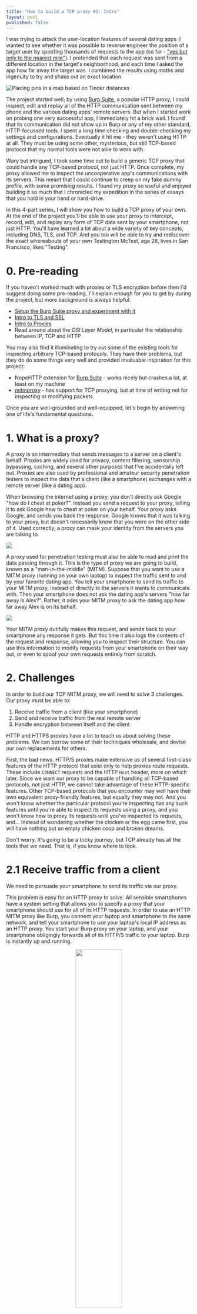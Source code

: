 ```yaml
---
title: "How to build a TCP proxy #1: Intro"
layout: post
published: false
---
```

I was trying to attack the user-location features of several dating apps. I wanted to see whether it was possible to reverse engineer the position of a target user by spoofing thousands of requests to the app (so far - ["yes but only to the nearest mile"](/2018/07/09/how-tinder-keeps-your-location-a-bit-private/)).  I pretended that each request was sent from a different location in the target's neighborhood, and each time I asked the app how far away the target was. I combined the results using maths and ingenuity to try and shake out an exact location.

<img src="/images/tinder-map.jpg" alt="Placing pins in a map based on Tinder distances" />

The project started well; by using [Burp Suite](https://portswigger.net/burp), a popular HTTP proxy, I could inspect, edit and replay all of the HTTP communication sent between my phone and the various dating apps' remote servers. But when I started work on probing one very successful app, I immediately hit a brick wall. I found that its communication did not show up in Burp or any of my other standard, HTTP-focussed tools. I spent a long time checking and double-checking my settings and configurations. Eventually it hit me - they weren't using HTTP at all. They must be using some other, mysterious, but still TCP-based protocol that my normal tools were not able to work with.

Wary but intrigued, I took some time out to build a generic TCP proxy that could handle any TCP-based protocol, not just HTTP. Once complete, my proxy allowed me to inspect the uncooperative app's communications with its servers. This meant that I could continue to creep on my fake dummy profile, with some promising results. I found my proxy so useful and enjoyed building it so much that I chronicled my expedition in the series of essays that you hold in your hand or hard-drive.

In this 4-part series, I will show you how to build a TCP proxy of your own. At the end of the project you'll be able to use your proxy to intercept, record, edit, and replay any form of TCP data sent by your smartphone, not just HTTP. You'll have learned a lot about a wide variety of key concepts, including DNS, TLS, and TCP. And you too will be able to try and rediscover the exact whereabouts of your own Testington McTest, age 28, lives in San Francisco, likes "Testing".

# 0. Pre-reading

If you haven't worked much with proxies or TLS encryption before then I'd suggest doing some pre-reading. I'll explain enough for you to get by during the project, but more background is always helpful.

* [Setup the Burp Suite proxy and experiment with it](https://portswigger.net/burp/help/suite_gettingstarted)
* [Intro to TLS and SSL](/2014/03/27/how-does-https-actually-work/)
* [Intro to Proxies](https://parsiya.net/categories/thick-client-proxying/)
* Read around about the *OSI Layer Model*, in particular the relationship between IP, TCP and HTTP

You may also find it illuminating to try out some of the existing tools for inspecting arbitrary TCP-based protocols. They have their problems, but they do do some things very well and provided invaluable inspiration for this project:

* NopeHTTP extension for [Burp Suite](https://github.com/summitt/Burp-Non-HTTP-Extension) - works nicely but crashes a lot, at least on my machine
* [mitmproxy](https://mitmproxy.org/) - has support for TCP proxying, but at time of writing not for inspecting or modifying packets

Once you are well-grounded and well-equipped, let's begin by answering one of life's fundamental questions.

# 1. What is a proxy?

A proxy is an intermediary that sends messages to a server on a client's behalf. Proxies are widely used for privacy, content filtering, censorship bypassing, caching, and several other purposes that I've accidentally left out. Proxies are also used by professional and amateur security penetration testers to inspect the data that a client (like a smartphone) exchanges with a remote server (like a dating app). 

When browsing the internet using a proxy, you don't directly ask Google "how do I cheat at poker?". Instead you send a request to your proxy, telling it to ask Google how to cheat at poker on your behalf. Your proxy asks Google, and sends you back the response. Google knows that it was talking to your proxy, but doesn't necessarily know that you were on the other side of it. Used correctly, a proxy can mask your identity from the servers you are talking to.

<img src="/images/tcp-1-proxy-privacy.png" />

A proxy used for penetration testing must also be able to read and print the data passing through it. This is the type of proxy we are going to build, known as a "man-in-the-middle" (MITM). Suppose that you want to use a MITM proxy (running on your own laptop) to inspect the traffic sent to and by your favorite dating app. You tell your smartphone to send its traffic to your MITM proxy, instead of directly to the servers it wants to communicate with. Then your smartphone does not ask the dating app's servers "how far away is Alex?". Rather, it asks your MITM proxy to ask the dating app how far away Alex is on its behalf.

<img src="/images/tcp-1-cheating-at-poker.png" />

Your MITM proxy dutifully makes this request, and sends back  to your smartphone any response it gets. But this time it also logs the contents of the request and response, allowing you to inspect their structure. You can use this information to modify requests from your smartphone on their way out, or even to spoof your own requests entirely from scratch.

# 2. Challenges

In order to build our TCP MITM proxy, we will need to solve 3 challenges. Our proxy must be able to: 

1. Receive traffic from a client (like your smartphone)
2. Send and receive traffic from the real remote server
3. Handle encryption between itself and the client

HTTP and HTTPS proxies have a lot to teach us about solving these problems. We can borrow some of their techniques wholesale, and devise our own replacements for others.

First, the bad news. HTTP/S proxies make extensive us of several first-class features of the HTTP protocol that exist only to help proxies route requests. These include `CONNECT` requests and the HTTP `Host` header, more on which later. Since we want our proxy to be capable of handling all TCP-based protocols, not just HTTP, we cannot take advantage of these HTTP-specific features. Other TCP-based protocols that you encounter may well have their own equivalent proxy-friendly features, but equally they may not. And you won't know whether the particular protocol you're inspecting has any such features until you're able to inspect its requests using a proxy, and you won't know how to proxy its requests until you've inspected its requests, and... Instead of wondering whether the chicken or the egg came first, you will have nothing but an empty chicken coop and broken dreams.

Don't worry. It's going to be a tricky journey, but TCP already has all the tools that we need. That is, if you know where to look.

# 2.1 Receive traffic from a client

We need to persuade your smartphone to send its traffic via our proxy.

This problem is easy for an HTTP proxy to solve. All sensible smartphones have a system setting that allows you to specify a proxy that your smartphone should use for all of its HTTP requests. In order to use an HTTP MITM proxy like Burp, you connect your laptop and smartphone to the same network, and tell your smartphone to use your laptop's local IP address as an HTTP proxy. You start your Burp proxy on your laptop, and your smartphone obligingly forwards all of its HTTP/S traffic to your laptop. Burp is instantly up and running.

<p style='text-align: center'>
<img src="/images/tcp-1-proxyscreenshot.png" style="width: 50%" />
</p>

However, smartphones do not have such proxy-friendly functionality for generic TCP traffic. Persuading your phone to send this traffic via our proxy will require rather more creativity, and a basic understanding of the *Domain Name System* (DNS) protocol.

## 2.1.1 A very brief introduction to DNS

The internet is an enormous graph of interconnected networks that can exchange data with each other. This data can be emails, last quarter's revenue figures, or the disappointing fourth season of Arrested Development. All of this data is sent as a series of *Internet Protocol (IP) packets*. The internet's routing system directs these IP packets to the correct destination using *IP addresses*. Interestingly, this system doesn't care at all about the host and domain names that we humans rely on to navigate the internet. IP packets sent to my servers aren't addressed to `robertheaton.com`. They're addressed to `104.18.33.191`.

However, "follow me on Twitter at [@RobJHeaton](https://twitter.com/robjheaton) or visit my website at `104.18.33.191`" doesn't have a great ring to it. This is where domain names and DNS comes in. Domain names (technically host names, but the difference isn't important to us and I won't quibble about terminology if you don't) are essentially human-understandable nicknames for IP addresses. Devices like your phone use DNS to translate from domain names (understood by humans) to IP addresses (understood by internet routers).

Suppose that you tell your browser to navigate to  `robertheaton.com`. As we now know, the IP routing system does not understand domain names. If your browser wants to send a request to my server, it has to find out its IP address first. It does this by making a DNS *A record* request (from now on referred to simply as a "DNS request") to a DNS server, asking it to translate (or "resolve") the domain `robertheaton.com` into its corresponding IP address. Once the DNS server responds with `104.18.33.191`, your browser sends out an HTTP request, addressed to this IP address.

<img src="/images/tcp-1-dns-intro.png" />

There are 20 or so free and public DNS servers capable of reliably making these translations. Google has a DNS server with IP address `8.8.8.8`. Verisign has one at `64.6.64.6 `, and so on. You can choose which of these servers your smartphone uses by typing the server's IP address into your smartphone's system settings. Usually this choice doesn't really matter.

Usually.

## 2.1.2 How does DNS help us with our proxy?

There's nothing intrinsically special about a DNS server. It's just a server that listens for and responds to DNS requests on UDP port 53. In fact, we can run a DNS server of our own on your laptop, and we can configure your smartphone to use our fake DNS server instead of Google's or Verizon's.

When a real DNS server receives a DNS request for a domain, it performs a DNS lookup in order to find the domain's IP address (we don't need to go into the details of DNS lookups here). And indeed, when our *fake* DNS server receives a DNS request for a domain, we will sometimes tell it to retrieve the domain's real IP address by asking a real DNS server to do a real DNS lookup. However, if the request is for a domain whose requests we want to send through our proxy (say, `targetapp.com`), our fake DNS server will instead respond with your laptop's local IP address.

<img src="/images/tcp-1-full-layout.png" />

As long as we format the DNS response correctly, your phone won't see anything wrong with it. It will accept that `targetapp.com` resolves to your laptop's local IP address, and dispatch any data that it wants to send to `targetapp.com` to your laptop.

To take advantage of this behavior and actually receive this rerouted data, we need to set up a second, proxy server on your laptop. This server will be the actual proxy - it will receive data from your phone, read and print it so that we can inspect it, and finally forward it on to its intended recipient.

However, working out who this intended recipient is will not be straightforward.

### 2.2 Send and receive traffic from the real remote server

Proxies, like all computer programs, are dumb as bricks. They don't magically know what to do with the data they receive, and the only way they can know is if they are explicitly told.

When you want to arrange dinner with your friend, you send a text to their phone number saying "Want to get dinner tonight?" This works well, unless your friend is particularly flakey or doesn't actually like you all that much. Now imagine that you have a personal assistant who you employ as a proxy for all your texts. You send all your texts to your PA, and they forward them on to your friends and enemies on your behalf. If you send your PA a text saying simply "Want to get dinner tonight?" then they won't know who to forward it on to. Since you have been a very unforgiving boss recently, your poor, presumably underpaid assistant will panic, delete the message, and pretend that they never received it.

There are many ways to address this PA proxy problem. You could attach a header to the message saying "Send-To: 415-123-1234". Or you could establish a rule ahead of time that all dinner suggestions should always be routed to your mother. Network proxies face similar challenges, and have come up with similar solutions. Let's look at how HTTP and HTTPS proxies figure out where to send the requests that they receive from their clients (like your smartphone).

# 2.2.1 HTTP

Proxies for unencrypted HTTP have it easy. HTTP/1.x requests contain a `Host` header, which explicitly specifies the domain that the request should be sent to. HTTP/2.x requests contain an `authority` pseudo-header containing the same information. HTTP proxies can easily parse out this values from the unencrypted request, and re-send the request accordingly. This is akin to including a "Send-To" field in your text messages to your assistant.

For brevity, from now on I will refer to HTTP/1.x's `Host` header and HTTP/2.x's `authority` pseudo-header collectively as "the Host header".

<img src="/images/tcp-1-host-header.png" />

# 2.2.2 HTTPS

HTTPS has it harder (although not as hard as us). There are 2 main types of HTTPS proxy. The first and most boring is a "forwarding proxy", which proxies HTTPS data without ever decrypting it. Since a forwarding proxy only ever sees data passing through it as unreadable, TLS-encrypted bytes of nonsense, it can't read the HTTP `Host` header, and so can't reuse the approach taken by HTTP proxies. It's no use sending your PA the encrypted name of your friend if they have no way to decrypt it.

The HTTPS protocol solves this problem by sending an additional, proxy-specific `CONNECT` request. If a client knows that its HTTPS requests are going to be passing through a proxy, it precedes each of them with a separate HTTP `CONNECT` request. This request explicitly tells the proxy, in unencrypted plaintext, the domain to which it should send the encrypted request that will follow shortly after. This means that the proxy does not need to decrypt the main payload in order to be able to route it correctly. This is like sending your PA a preliminary, unencrypted text message describing what they should do with the encrypted nonsense that you are about to send over.

The second type of HTTPS proxy, and the type that we are going to build, is a "man-in-the-middle" (MITM). As we have already briefly discussed, a MITM differs from a forwarding proxy because it is able to decrypt and read the data that passes through it. This means that it can read the plaintext contents of an HTTP request, and so can also read the intended destination stored in its HTTP `Host` header. The HTTPS MITM can forward the request to this location, in exactly the same way as an HTTP proxy does.

MITMs still usually prefer to imitate forwarding proxies and use `CONNECT` requests where possible. The exception is when a "non-proxy-aware" client doesn't know or doesn't care that they are connected to a proxy, and do not send preliminary `CONNECT` requests. In this situation, the `Host` header is a useful fallback.

# 2.2.3 What does this mean for our TCP proxy?

Unfortunately for us, both `CONNECT` requests and `Host` headers are HTTP-specific features. Other TCP-based protocols may contain similar instructions in a different form, but if your proxy doesn't know their form ahead of time then it will not be able to make use of them. Texting your PA your friend's phone number encoded in Base 64 will not help them if you don't tell them what you're doing and why. This is part of what makes our task of building a TCP proxy difficult.

Indeed, a smartphone app that goes to the trouble of using a custom TCP protocol may have done so at least partly because they want to make it hard for even benevolent snoopers like us to inspect how their API works. This would make proxy-unfriendliness a feature, not a bug.

We will therefore cheat a little. You're usually going to be using your proxy to inspect data sent by a single app. This app will probably send all of its interesting data to a single domain. TargetApp probably only sends data to `api.targetapp.com`. This means that our proxy doesn't have to be anything like as flexible and intelligent as a general-purpose HTTP proxy.

We can look at the logs of our fake DNS server from the previous section, and see the list domains that your phone is trying to contact. We can use intuition and guesswork to figure out the domain that is most interesting to us. For example, `api.targetapp.com` is probably more interesting than `stats.mobileanalytics.com`. We can then hard-core this domain into our proxy, and instruct it to simply send all of the data it receives from your smartphone on to this domain. It's as though you told your PA to route all the text messages you send them today over to [your good buddy, Steve Steveington](/2017/10/09/tracking-friends-and-strangers-using-whatsapp/).

# 2.3 How to handle TLS encryption

Any TCP-based protocol can use TLS encryption, not just HTTPS. This is because TLS doesn't care at all about the form of the messages it is encrypting. They can be HTTP, FTP, XML, or just total unstructured nonsense. This agnosticism means that our TCP proxy can reuse all the same TLS techniques commonly documented and used by HTTPS proxies.

# 2.3.1 TLS handshakes

We will need to make sure that our proxy can convince clients (like your smartphone) to make encrypted connections with it. TLS connections are agreed and verified by a process known as a *TLS handshake*. Once a handshake has been completed, decrypting the encrypted traffic sent over the connection is straightforward.

In order for your smartphone to agree to perform a TLS handshake with our proxy, we're going to need to present it with a valid *TLS certificate*. Not only that, but the TLS certificate must have its *Common Name* (a field in the certificate) set to be the domain that your smartphone thinks it is talking to (for example, `google.com`). And not only that, but the TLS certificate must be signed by a *Root Certificate Authority* (CA) that your smartphone trusts (more accurately, by a CA with a chain of trust that terminates at a Root CA). We will talk much more about these terms in part 4.

A real TLS certificate for a domain like `google.com,` signed by a real CA like Digicert, would probably be among the most valuable 4096 bytes in the history of the world, as it would allow a malicious actor to decrypt all encrypted traffic sent by anyone to `google.com`. If you are in possession of such a certificate then you should stop reading immediately and put in on eBay.

We will get around this problem by starting our own fake CA. We will generate a certificate for it, and tell your smartphone to trust both our CA's certificate and all certificates signed by it. We will then generate fake TLS certificates for `google.com`, `targetapp.com` and any other domains that we want to proxy requests for. We'll sign these certificates using our fake CA, and finally we'll present your smartphone with the certificate for the appropriate domain when it asks us to perform a TLS handshake with it.

During a TLS handshake, client and server agree on encryption keys. Our proxy will use these keys to decrypt the encrypted data sent by your phone, print this data to the terminal so we can inspect it, and then send it on to its intended destination over a separate TLS-encrypted TCP connection.

# 3. The Project

This project to build a generic TCP proxy is divided into 3 sections. Each section is designed as an incremental, self-contained addition that can be run and tested to make sure that everything we have built so far is working. After completing section 3 you will have a fully working TCP proxy that you can use to inspect and analyze any TCP-based protocol. The 3 sections are:

1. Spoof DNS requests so that TCP requests from your smartphone are sent to your laptop
2. Build a TCP proxy server that runs on your laptop and can proxy and inspect unencrypted TCP connections
3. Build a dummy Root Certificate Authority that allows your proxy to handle TLS-encrypted messages

I've written example code for each section using Python3. Whilst this does mean that you'll be best off using Python3 too, implementing the project in another language is also completely fine and doable.

Let's inspect some TCP protocols.
